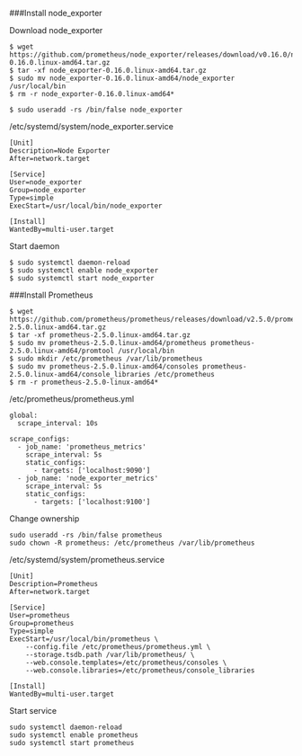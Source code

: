 ###Install node_exporter

Download node_exporter

	$ wget https://github.com/prometheus/node_exporter/releases/download/v0.16.0/node_exporter-0.16.0.linux-amd64.tar.gz
	$ tar -xf node_exporter-0.16.0.linux-amd64.tar.gz
	$ sudo mv node_exporter-0.16.0.linux-amd64/node_exporter /usr/local/bin
	$ rm -r node_exporter-0.16.0.linux-amd64*

	$ sudo useradd -rs /bin/false node_exporter
	
/etc/systemd/system/node_exporter.service

	[Unit]
    Description=Node Exporter
    After=network.target
    
    [Service]
    User=node_exporter
    Group=node_exporter
    Type=simple
    ExecStart=/usr/local/bin/node_exporter
    
    [Install]
    WantedBy=multi-user.target
	
Start daemon

	$ sudo systemctl daemon-reload
	$ sudo systemctl enable node_exporter
    $ sudo systemctl start node_exporter

###Install Prometheus

	$ wget https://github.com/prometheus/prometheus/releases/download/v2.5.0/prometheus-2.5.0.linux-amd64.tar.gz
	$ tar -xf prometheus-2.5.0.linux-amd64.tar.gz
    $ sudo mv prometheus-2.5.0.linux-amd64/prometheus prometheus-2.5.0.linux-amd64/promtool /usr/local/bin
    $ sudo mkdir /etc/prometheus /var/lib/prometheus
	$ sudo mv prometheus-2.5.0.linux-amd64/consoles prometheus-2.5.0.linux-amd64/console_libraries /etc/prometheus
	$ rm -r prometheus-2.5.0-linux-amd64*
	
/etc/prometheus/prometheus.yml

	global:
	  scrape_interval: 10s
	
	scrape_configs:
	  - job_name: 'prometheus_metrics'
		scrape_interval: 5s
		static_configs:
		  - targets: ['localhost:9090']
	  - job_name: 'node_exporter_metrics'
		scrape_interval: 5s
		static_configs:
		  - targets: ['localhost:9100']

Change ownership
  
  	sudo useradd -rs /bin/false prometheus
	sudo chown -R prometheus: /etc/prometheus /var/lib/prometheus
	
/etc/systemd/system/prometheus.service

	[Unit]
	Description=Prometheus
	After=network.target
	
	[Service]
	User=prometheus
	Group=prometheus
	Type=simple
	ExecStart=/usr/local/bin/prometheus \
		--config.file /etc/prometheus/prometheus.yml \
		--storage.tsdb.path /var/lib/prometheus/ \
		--web.console.templates=/etc/prometheus/consoles \
		--web.console.libraries=/etc/prometheus/console_libraries
	
	[Install]
	WantedBy=multi-user.target
	
Start service
	
	sudo systemctl daemon-reload
	sudo systemctl enable prometheus
    sudo systemctl start prometheus